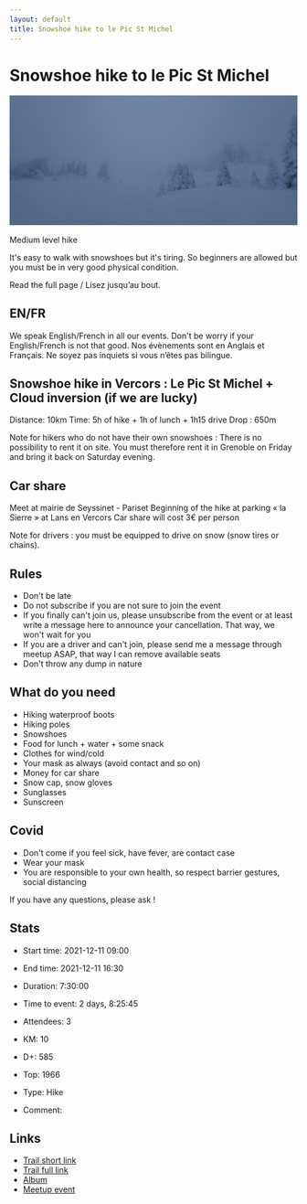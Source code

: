 ```yaml
---
layout: default
title: Snowshoe hike to le Pic St Michel
---
```


# Snowshoe hike to le Pic St Michel

![2021-12-11](/Stats/img/orig/2021-12-11.jpg)

Medium level hike

It's easy to walk with snowshoes but it's tiring.
So beginners are allowed but you must be in very good physical condition.

Read the full page / Lisez jusqu’au bout.

## EN/FR
We speak English/French in all our events. Don't be worry if your English/French is not that good. Nos évènements sont en Anglais et Français. Ne soyez pas inquiets si vous n’êtes pas bilingue.

## Snowshoe hike in Vercors : Le Pic St Michel + Cloud inversion (if we are lucky)
Distance: 10km
Time: 5h of hike + 1h of lunch + 1h15 drive
Drop : 650m

Note for hikers who do not have their own snowshoes : There is no possibility to rent it on site. You must therefore rent it in Grenoble on Friday and bring it back on Saturday evening.

## Car share
Meet at mairie de Seyssinet - Pariset
Beginning of the hike at parking « la Sierre » at Lans en Vercors
Car share will cost 3€ per person

Note for drivers : you must be equipped to drive on snow (snow tires or chains).

## Rules
- Don't be late
- Do not subscribe if you are not sure to join the event
- If you finally can't join us, please unsubscribe from the event or at least write a message here to announce your cancellation. That way, we won't wait for you
- If you are a driver and can't join, please send me a message through meetup ASAP, that way I can remove available seats
- Don't throw any dump in nature

## What do you need
- Hiking waterproof boots
- Hiking poles
- Snowshoes
- Food for lunch + water + some snack
- Clothes for wind/cold
- Your mask as always (avoid contact and so on)
- Money for car share
- Snow cap, snow gloves
- Sunglasses
- Sunscreen

## Covid
- Don't come if you feel sick, have fever, are contact case
- Wear your mask
- You are responsible to your own health, so respect barrier gestures, social distancing

If you have any questions, please ask !

## Stats

- Start time: 2021-12-11 09:00
- End time: 2021-12-11 16:30
- Duration: 7:30:00
- Time to event: 2 days, 8:25:45
- Attendees: 3

- KM: 10
- D+: 585
- Top: 1966
- Type: Hike
- Comment: 

## Links

- [Trail short link](https://s.42l.fr/JArFw8ah)
- [Trail full link]()
- [Album](https://binnette.github.io/GacImg2021/2021-12-11-Snowshoe-hike-to-le-Pic-St-Michel.html)
- [Meetup event](https://www.meetup.com/grenoble-adventure-club-english-french/events/282572785/)
